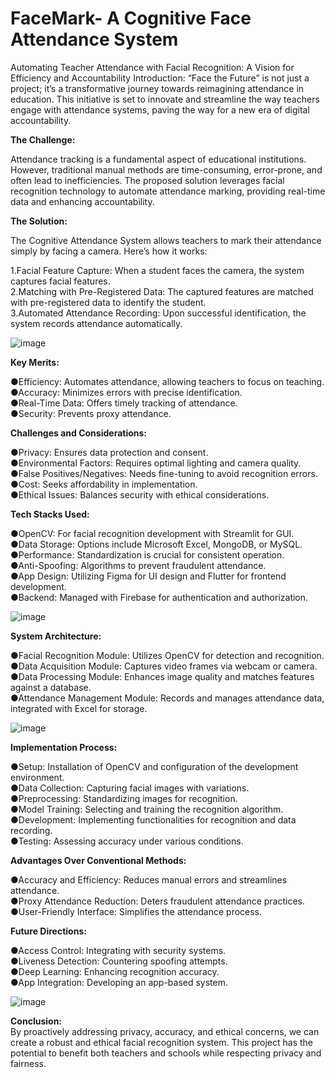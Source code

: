 ﻿# FaceMark- A Cognitive Face Attendance System
Automating Teacher Attendance with Facial Recognition: A Vision for Efficiency and Accountability
Introduction:
“Face the Future” is not just a project; it’s a transformative journey towards reimagining attendance in education. This initiative is set to innovate and streamline the way teachers engage with attendance systems, paving the way for a new era of digital accountability.

**The Challenge:**<br>

Attendance tracking is a fundamental aspect of educational institutions. However, traditional manual methods are time-consuming, error-prone, and often lead to inefficiencies. The proposed solution leverages facial recognition technology to automate attendance marking, providing real-time data and enhancing accountability.<br>

**The Solution:**<br>

The Cognitive Attendance System allows teachers to mark their attendance simply by facing a camera. Here’s how it works:<br>

1.Facial Feature Capture: When a student faces the camera, the system captures facial features.<br>
2.Matching with Pre-Registered Data: The captured features are matched with pre-registered data  to identify the student.<br>
3.Automated Attendance Recording: Upon successful identification, the system records attendance automatically.<br>


![image](https://github.com/user-attachments/assets/60db96ae-8d13-43fc-a673-3645bd7e10c9)

**Key Merits:**<br>

●Efficiency: Automates attendance, allowing teachers to focus on teaching.<br>
●Accuracy: Minimizes errors with precise identification.<br>
●Real-Time Data: Offers timely tracking of attendance.<br>
●Security: Prevents proxy attendance.<br>

**Challenges and Considerations:**<br>

●Privacy: Ensures data protection and consent.<br>
●Environmental Factors: Requires optimal lighting and camera quality.<br>
●False Positives/Negatives: Needs fine-tuning to avoid recognition errors.<br>
●Cost: Seeks affordability in implementation.<br>
●Ethical Issues: Balances security with ethical considerations.<br>

**Tech Stacks Used:**<br>

●OpenCV: For facial recognition development with Streamlit for GUI.<br>
●Data Storage: Options include Microsoft Excel, MongoDB, or MySQL.<br>
●Performance: Standardization is crucial for consistent operation.<br>
●Anti-Spoofing: Algorithms to prevent fraudulent attendance.<br>
●App Design: Utilizing Figma for UI design and Flutter for frontend development.<br>
●Backend: Managed with Firebase for authentication and authorization.<br>

![image](https://github.com/user-attachments/assets/9957475c-2d8e-4821-9e21-c0ede65aa6da)


**System Architecture:**<br>

●Facial Recognition Module: Utilizes OpenCV for detection and recognition.<br>
●Data Acquisition Module: Captures video frames via webcam or camera.<br>
●Data Processing Module: Enhances image quality and matches features against a database.<br>
●Attendance Management Module: Records and manages attendance data, integrated with Excel for storage.<br>

![image](https://github.com/user-attachments/assets/a2abcb83-0883-44b8-b15e-b9b6d85e8a64)


**Implementation Process:**<br>

●Setup: Installation of OpenCV and configuration of the development environment.<br>
●Data Collection: Capturing facial images with variations.<br>
●Preprocessing: Standardizing images for recognition.<br>
●Model Training: Selecting and training the recognition algorithm.<br>
●Development: Implementing functionalities for recognition and data recording.<br>
●Testing: Assessing accuracy under various conditions.<br>



**Advantages Over Conventional Methods:**<br>

●Accuracy and Efficiency: Reduces manual errors and streamlines attendance.<br>
●Proxy Attendance Reduction: Deters fraudulent attendance practices.<br>
●User-Friendly Interface: Simplifies the attendance process.<br>

**Future Directions:**<br>

●Access Control: Integrating with security systems.<br>
●Liveness Detection: Countering spoofing attempts.<br>
●Deep Learning: Enhancing recognition accuracy.<br>
●App Integration: Developing an app-based system.<br>

![image](https://github.com/user-attachments/assets/4728970f-e4d0-4910-a9b2-c9ff9c6fd732)


**Conclusion:**<br>
By proactively addressing privacy, accuracy, and ethical concerns, we can create a robust and ethical facial recognition system. This project has the potential to benefit both teachers and schools while respecting privacy and fairness.
